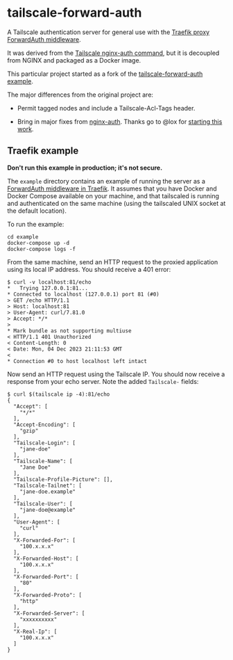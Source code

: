# tailscale-forward-auth

A Tailscale authentication server for general use with the
[Traefik proxy ForwardAuth middleware](https://doc.traefik.io/traefik/middlewares/http/forwardauth/).

It was derived from the
[Tailscale nginx-auth command](https://github.com/tailscale/tailscale/blob/741ae9956e674177687062b5499a80db83505076/cmd/nginx-auth/README.md),
but it is decoupled from NGINX and packaged as a Docker image.

This particular project started as a fork of the
[tailscale-forward-auth example](https://github.com/kevin-hanselman/tailscale-forward-auth).

The major differences from the original project are:

- Permit tagged nodes and include a Tailscale-Acl-Tags header.

- Bring in major fixes from [nginx-auth](https://github.com/tailscale/tailscale/tree/main/cmd/nginx-auth). Thanks go to @lox for [starting this work](https://github.com/lox/tailscale-forward-auth).

## Traefik example

**Don't run this example in production; it's not secure.**

The `example` directory contains an example of running the server as a
[ForwardAuth middleware in
Traefik](https://doc.traefik.io/traefik/middlewares/http/forwardauth/). It
assumes that you have Docker and Docker Compose available on your machine, and
that tailscaled is running and authenticated on the same machine (using the
tailscaled UNIX socket at the default location).

To run the example:

    cd example
    docker-compose up -d
    docker-compose logs -f

From the same machine, send an HTTP request to the proxied application using
its local IP address. You should receive a 401 error:

```
$ curl -v localhost:81/echo
*   Trying 127.0.0.1:81...
* Connected to localhost (127.0.0.1) port 81 (#0)
> GET /echo HTTP/1.1
> Host: localhost:81
> User-Agent: curl/7.81.0
> Accept: */*
>
* Mark bundle as not supporting multiuse
< HTTP/1.1 401 Unauthorized
< Content-Length: 0
< Date: Mon, 04 Dec 2023 21:11:53 GMT
<
* Connection #0 to host localhost left intact

```

Now send an HTTP request using the Tailscale IP. You should now receive
a response from your echo server. Note the added `Tailscale-` fields:

```
$ curl $(tailscale ip -4):81/echo
{
  "Accept": [
    "*/*"
  ],
  "Accept-Encoding": [
    "gzip"
  ],
  "Tailscale-Login": [
    "jane-doe"
  ],
  "Tailscale-Name": [
    "Jane Doe"
  ],
  "Tailscale-Profile-Picture": [],
  "Tailscale-Tailnet": [
    "jane-doe.example"
  ],
  "Tailscale-User": [
    "jane-doe@example"
  ],
  "User-Agent": [
    "curl"
  ],
  "X-Forwarded-For": [
    "100.x.x.x"
  ],
  "X-Forwarded-Host": [
    "100.x.x.x"
  ],
  "X-Forwarded-Port": [
    "80"
  ],
  "X-Forwarded-Proto": [
    "http"
  ],
  "X-Forwarded-Server": [
    "xxxxxxxxxx"
  ],
  "X-Real-Ip": [
    "100.x.x.x"
  ]
}
```
